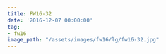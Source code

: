 ```yaml
---
title: FW16-32
date: '2016-12-07 00:00:00'
tag:
- fw16
image_path: "/assets/images/fw16/lg/fw16-32.jpg"
---
```

